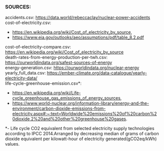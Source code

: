 ### SOURCES:  

accidents.csv: https://data.world/rebeccaclay/nuclear-power-accidents  
cost-of-electricity.csv: 
-   https://en.wikipedia.org/wiki/Cost_of_electricity_by_source, 
-   https://www.eia.gov/outlooks/aeo/assumptions/pdf/table_8.2.pdf  

cost-of-electricity-compare.csv: https://en.wikipedia.org/wiki/Cost_of_electricity_by_source  
death-rates-from-energy-production-per-twh.csv: https://ourworldindata.org/safest-sources-of-energy  
energy-generation.csv: https://ourworldindata.org/nuclear-energy  
yearly_full_data.csv: https://ember-climate.org/data-catalogue/yearly-electricity-data/   
life-cycle-greenhouse-emission.csv*: 
-   https://en.wikipedia.org/wiki/Life-cycle_greenhouse_gas_emissions_of_energy_sources, 
-   https://www.world-nuclear.org/information-library/energy-and-the-environment/carbon-dioxide-emissions-from-electricity.aspx#:~:text=Worldwide%20emissions%20of%20carbon%20dioxide,2%20and%20other%20greenhouse%20gases.    

  
*- Life cycle CO2 equivalent from selected electricity supply technologies according to IPCC 2014.Arranged by decreasing median of grams of carbon dioxide equivalent per kilowatt-hour of electricity generated(gCO2eq/kWh) values.